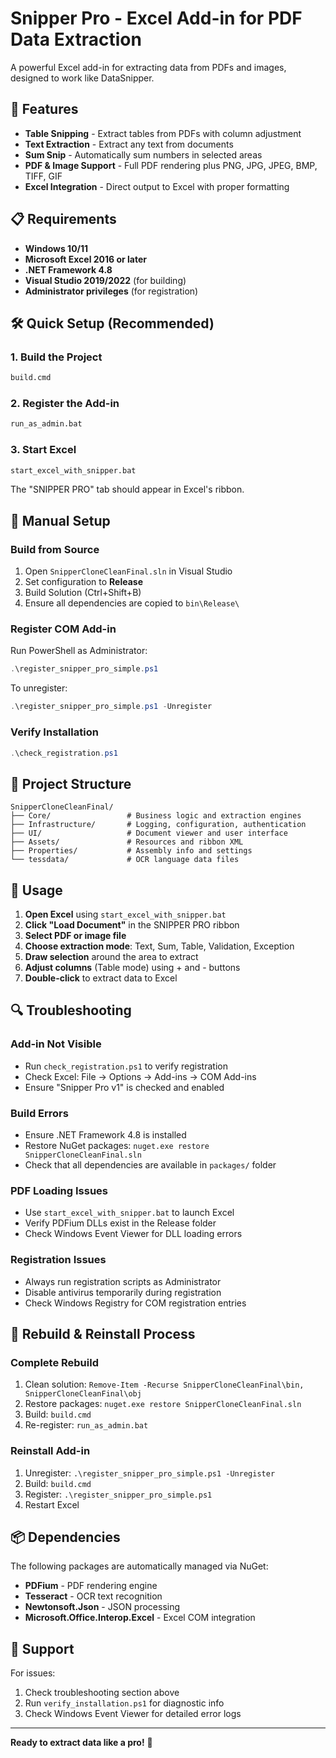 # Snipper Pro - Excel Add-in for PDF Data Extraction

A powerful Excel add-in for extracting data from PDFs and images, designed to work like DataSnipper.

## 🚀 Features

- **Table Snipping** - Extract tables from PDFs with column adjustment
- **Text Extraction** - Extract any text from documents  
- **Sum Snip** - Automatically sum numbers in selected areas
- **PDF & Image Support** - Full PDF rendering plus PNG, JPG, JPEG, BMP, TIFF, GIF
- **Excel Integration** - Direct output to Excel with proper formatting

## 📋 Requirements

- **Windows 10/11**
- **Microsoft Excel 2016 or later**
- **.NET Framework 4.8**
- **Visual Studio 2019/2022** (for building)
- **Administrator privileges** (for registration)

## 🛠 Quick Setup (Recommended)

### 1. Build the Project
```cmd
build.cmd
```

### 2. Register the Add-in
```cmd
run_as_admin.bat
```

### 3. Start Excel
```cmd
start_excel_with_snipper.bat
```

The "SNIPPER PRO" tab should appear in Excel's ribbon.

## 🔧 Manual Setup

### Build from Source
1. Open `SnipperCloneCleanFinal.sln` in Visual Studio
2. Set configuration to **Release**
3. Build Solution (Ctrl+Shift+B)
4. Ensure all dependencies are copied to `bin\Release\`

### Register COM Add-in
Run PowerShell as Administrator:
```powershell
.\register_snipper_pro_simple.ps1
```

To unregister:
```powershell
.\register_snipper_pro_simple.ps1 -Unregister
```

### Verify Installation
```powershell
.\check_registration.ps1
```

## 📁 Project Structure

```
SnipperCloneCleanFinal/
├── Core/                 # Business logic and extraction engines
├── Infrastructure/       # Logging, configuration, authentication
├── UI/                   # Document viewer and user interface
├── Assets/               # Resources and ribbon XML
├── Properties/           # Assembly info and settings
└── tessdata/             # OCR language data files
```

## 🧪 Usage

1. **Open Excel** using `start_excel_with_snipper.bat`
2. **Click "Load Document"** in the SNIPPER PRO ribbon
3. **Select PDF or image file**
4. **Choose extraction mode**: Text, Sum, Table, Validation, Exception
5. **Draw selection** around the area to extract
6. **Adjust columns** (Table mode) using + and - buttons
7. **Double-click** to extract data to Excel

## 🔍 Troubleshooting

### Add-in Not Visible
- Run `check_registration.ps1` to verify registration
- Check Excel: File → Options → Add-ins → COM Add-ins
- Ensure "Snipper Pro v1" is checked and enabled

### Build Errors
- Ensure .NET Framework 4.8 is installed
- Restore NuGet packages: `nuget.exe restore SnipperCloneCleanFinal.sln`
- Check that all dependencies are available in `packages/` folder

### PDF Loading Issues
- Use `start_excel_with_snipper.bat` to launch Excel
- Verify PDFium DLLs exist in the Release folder
- Check Windows Event Viewer for DLL loading errors

### Registration Issues
- Always run registration scripts as Administrator
- Disable antivirus temporarily during registration
- Check Windows Registry for COM registration entries

## 🔄 Rebuild & Reinstall Process

### Complete Rebuild
1. Clean solution: `Remove-Item -Recurse SnipperCloneCleanFinal\bin, SnipperCloneCleanFinal\obj`
2. Restore packages: `nuget.exe restore SnipperCloneCleanFinal.sln`
3. Build: `build.cmd`
4. Re-register: `run_as_admin.bat`

### Reinstall Add-in
1. Unregister: `.\register_snipper_pro_simple.ps1 -Unregister`
2. Build: `build.cmd`
3. Register: `.\register_snipper_pro_simple.ps1`
4. Restart Excel

## 📦 Dependencies

The following packages are automatically managed via NuGet:
- **PDFium** - PDF rendering engine
- **Tesseract** - OCR text recognition
- **Newtonsoft.Json** - JSON processing
- **Microsoft.Office.Interop.Excel** - Excel COM integration

## 🤝 Support

For issues:
1. Check troubleshooting section above
2. Run `verify_installation.ps1` for diagnostic info
3. Check Windows Event Viewer for detailed error logs

---

**Ready to extract data like a pro!** 🎉 
